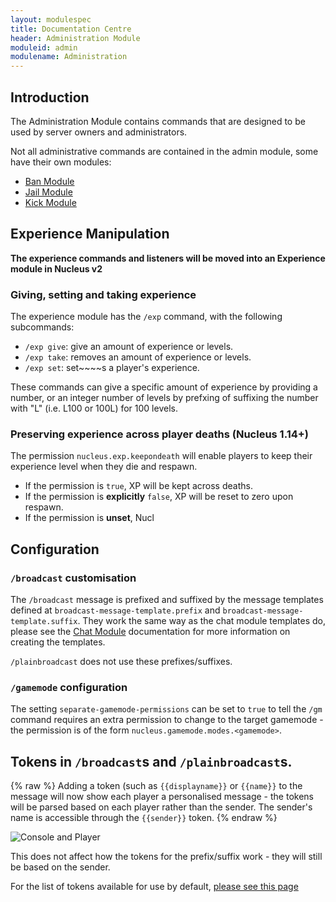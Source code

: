 ```yaml
---
layout: modulespec
title: Documentation Centre
header: Administration Module
moduleid: admin
modulename: Administration
---
```


## Introduction

The Administration Module contains commands that are designed to be used by server owners and administrators.

Not all administrative commands are contained in the admin module, some have their own modules:

* [Ban Module](ban.html)
* [Jail Module](jail.html)
* [Kick Module](kick.html)

## Experience Manipulation

**The experience commands and listeners will be moved into an Experience module in Nucleus v2**

### Giving, setting and taking experience

The experience module has the `/exp` command, with the following subcommands:

* `/exp give`: give an amount of experience or levels.
* `/exp take`: removes an amount of experience or levels.
* `/exp set`: set~~~~s a player's experience.

These commands can give a specific amount of experience by providing a number, or an integer number of levels by prefxing of suffixing the number with "L" (i.e. L100 or 100L) for 100 levels. 

### Preserving experience across player deaths (Nucleus 1.14+)

The permission `nucleus.exp.keepondeath` will enable players to keep their experience level when they die and respawn.

* If the permission is `true`, XP will be kept across deaths.
* If the permission is **explicitly** `false`, XP will be reset to zero upon respawn.
* If the permission is **unset**, Nucl

## Configuration

### `/broadcast` customisation

The `/broadcast` message is prefixed and suffixed by the message templates defined at `broadcast-message-template.prefix` and `broadcast-message-template.suffix`. 
They work the same way as the chat module templates do, please see the [Chat Module](chat.html) documentation for more information on creating the templates.

`/plainbroadcast` does not use these prefixes/suffixes.

### `/gamemode` configuration

The setting `separate-gamemode-permissions` can be set to `true` to tell the `/gm` command requires an extra permission to change to the target gamemode - 
the permission is of the form `nucleus.gamemode.modes.<gamemode>`.

## Tokens in `/broadcast`s and `/plainbroadcast`s.

{% raw %}
Adding a token (such as `{{displayname}}` or `{{name}}` to the message will now show each player a personalised message - the tokens will be parsed based on each player rather than the sender. The sender's name is accessible through the `{{sender}}` token.
{% endraw %}

![Console and Player](https://i.gyazo.com/19b6bf177b7573fadb7714f0ae75c2c7.png)

This does not affect how the tokens for the prefix/suffix work - they will still be based on the sender.

For the list of tokens available for use by default, [please see this page](../configuration/links-and-tokens.html)